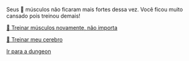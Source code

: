 Seus 💪 músculos não ficaram mais fortes dessa vez. Você ficou muito cansado pois treinou demais!

[💪 Treinar músculos novamente, não importa](0-1AAA.md)

[🧠 Treinar meu cerebro](0-1B.md)

[Ir para a dungeon](../1/2.md)
